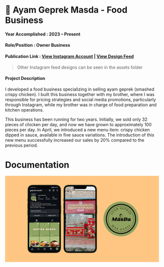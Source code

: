 # 🍗 Ayam Geprek Masda - Food Business
#### Year Accomplished : 2023 – Present
#### Role/Position : Owner Business
#### Publication Link : [View Instagram Account](https://www.instagram.com/geprek.masda/) | [View Design Feed](https://www.figma.com/design/ESOh5Ezo914vj0LCVR9MYB/Design-Feed-Ig-Geprek?node-id=0-1&t=oug7JCf7JuwG7yIq-1)
> Other Instagram feed designs can be seen in the assets folder
#### Project Description
I developed a food business specializing in selling ayam geprek (smashed crispy chicken). I built this business together with my brother, where I was responsible for pricing strategies and social media promotions, particularly through Instagram, while my brother was in charge of food preparation and kitchen operations.

This business has been running for two years. Initially, we sold only 32 pieces of chicken per day, and now we have grown to approximately 100 pieces per day. In April, we introduced a new menu item: crispy chicken dipped in sauce, available in five sauce variations. The introduction of this new menu successfully increased our sales by 20% compared to the previous period.

# Documentation
<img src ="assets/geprekmasda.png" />
